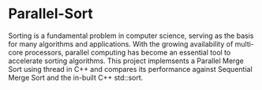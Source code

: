 # Parallel-Sort
Sorting is a fundamental problem in computer science, serving as the basis for many algorithms
and applications. With the growing availability of multi-core processors, parallel computing
has become an essential tool to accelerate sorting algorithms. This project implemsents a Parallel Merge Sort using thread in C++ and compares its performance against Sequential
Merge Sort and the in-built C++ std::sort.
